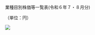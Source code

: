 業種目別株価等一覧表(令和６年７・８月分)

（単位：円）

![](https://www.nta.go.jp/tmp/f9dd7cb2-d6dd-4f94-a6ef-daf3e7fe26dc/images/d6115c9ca843a1395383daa02710b2b02caa1e909c55d3566fe5a01dc46b8006.jpg)